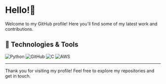 <!-- Profile README -->

# Hello!👋

Welcome to my GitHub profile! Here you'll find some of my latest work and contributions.
<!-- 
## 🌟 About Me

- 🔭 I’m currently working on [Project Name]
- 🌱 I’m currently learning [Technology/Language]
- 👯 I’m looking to collaborate on [Type of Projects]
- 🤔 I’m looking for help with [Topic]
- 💬 Ask me about [Your Expertise/Interest]
- 📫 How to reach me: [Your Email or Contact Info]
- ⚡ Fun fact: [Interesting Fact About You]
-->
## 🔧 Technologies & Tools

![Python](https://img.shields.io/badge/-Python-3776AB?style=flat&logo=python&logoColor=white)
![GitHub](https://img.shields.io/badge/-GitHub-181717?style=flat&logo=github&logoColor=white)
![C](https://img.shields.io/badge/-C-A8B9CC?style=flat&logo=c&logoColor=white)
![AWS](https://img.shields.io/badge/-AWS-232F3E?style=flat&logo=amazon-aws&logoColor=white)

<!--
## 📈 GitHub Stats

![Your Name's GitHub Stats](https://github-readme-stats.vercel.app/api?username=ramonlean&show_icons=true&hide_title=true&count_private=true&hide=prs&theme=radical)

-->

<!--
## 🏆 GitHub Trophies

[![Your Name's Trophies](https://github-profile-trophy.vercel.app/?username=ramonlean)](https://github.com/ryo-ma/github-profile-trophy)

-->

<!--
## 🚀 Most Used Languages

![Your Name's Top Languages](https://github-readme-stats.vercel.app/api/top-langs/?username=ramonlean&layout=compact&theme=radical)

-->


<!--

## 📚 Latest Blog Posts

 BLOG-POST-LIST:START
 BLOG-POST-LIST:END
 


## 📍 Connect with Me

[![LinkedIn](https://img.shields.io/badge/-LinkedIn-0077B5?style=flat&logo=linkedin&logoColor=white)](https://www.linkedin.com/in/your-linkedin-profile)
[![Twitter](https://img.shields.io/badge/-Twitter-1DA1F2?style=flat&logo=twitter&logoColor=white)](https://twitter.com/your-twitter-handle)


## 📜 License

This profile README is licensed under the [MIT License](LICENSE).
-->
---

Thank you for visiting my profile! Feel free to explore my repositories and get in touch.

